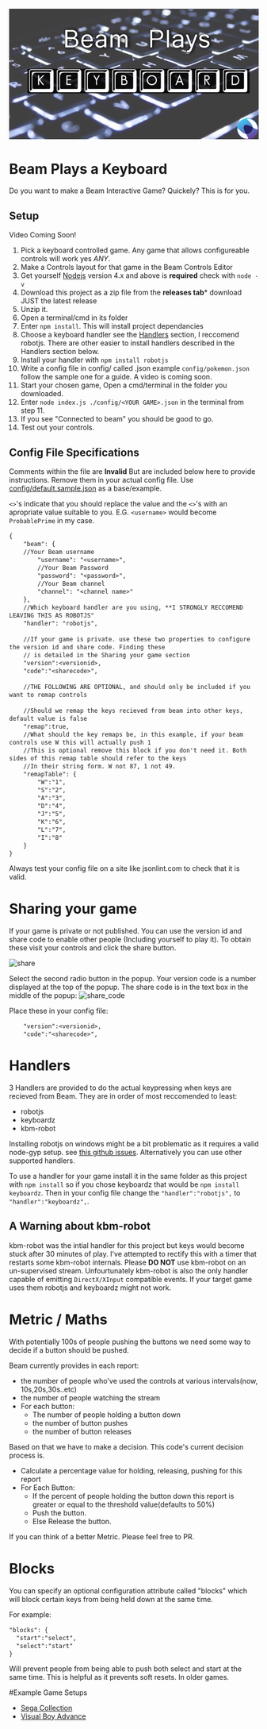 
![logo](img/logo.png)

# Beam Plays a Keyboard

Do you want to make a Beam Interactive Game? Quickely? This is for you.

## Setup
Video Coming Soon!

1. Pick a keyboard controlled game. Any game that allows configureable controls will work yes *ANY*.
2. Make a Controls layout for that game in the Beam Controls Editor
3. Get yourself [Nodejs](http://Nodejs.org) version 4.x and above is **required** check with `node -v`
4. Download this project as a zip file from the **releases tab*** download JUST the latest release
5. Unzip it.
6. Open a terminal/cmd in its folder
7. Enter `npm install`. This will install project dependancies
8. Choose a keyboard handler see the [Handlers](README.md#handlers) section, I reccomend robotjs. There are other easier to install handlers described in the Handlers section below.
9. Install your handler with `npm install robotjs`
10. Write a config file in config/ called <YOUR GAME>.json example `config/pokemon.json` follow the sample one for a guide. A video is coming soon.
11. Start your chosen game, Open a cmd/terminal in the folder you downloaded.
12. Enter `node index.js ./config/<YOUR GAME>.json` in the terminal from step 11.
13. If you see "Connected to beam" you should be good to go.
14. Test out your controls.

## Config File Specifications

Comments within the file are **Invalid** But are included below here to provide instructions.
Remove them in your actual config file. Use [config/default.sample.json](config/default.sample.json) as a base/example.

`<>`'s indicate that you should replace the value and the `<>`'s with an apropriate value suitable to you.
E.G. `<username>` would become `ProbablePrime` in my case.

```
{
    "beam": {
	//Your Beam username
        "username": "<username>",
        //Your Beam Password
        "password": "<password>",
        //Your Beam channel
        "channel": "<channel name>"
    },
    //Which keyboard handler are you using, **I STRONGLY RECCOMEND LEAVING THIS AS ROBOTJS"
    "handler": "robotjs",
    
    //If your game is private. use these two properties to configure the version id and share code. Finding these
    // is detailed in the Sharing your game section
    "version":<versionid>,
    "code":"<sharecode>",
   
    //THE FOLLOWING ARE OPTIONAL, and should only be included if you want to remap controls
    
    //Should we remap the keys recieved from beam into other keys, default value is false
    "remap":true,
    //What should the key remaps be, in this example, if your beam controls use W this will actually push 1
    //This is optional remove this block if you don't need it. Both sides of this remap table should refer to the keys
    //In their string form. W not 87, 1 not 49. 
    "remapTable": {
        "W":"1",
        "S":"2",
        "A":"3",
        "D":"4",
        "J":"5",
        "K":"6",
        "L":"7",
        "I":"8"
    }
}
```

Always test your config file on a site like jsonlint.com to check that it is valid.

# Sharing your game

If your game is private or not published. You can use the version id and share code to enable other people (Including yourself to play it). To obtain these visit your controls and click the share button.

![share](https://raw.githubusercontent.com/ProbablePrime/beam-keyboard/master/img/share.png)

Select the second radio button in the popup. Your version code is a number displayed at the top of the popup. The share code is in the text box in the middle of the popup:
![share_code](https://raw.githubusercontent.com/ProbablePrime/beam-keyboard/master/img/share_code.png)

Place these in your config file:
```
    "version":<versionid>,
    "code":"<sharecode>",
```

# Handlers

3 Handlers are provided to do the actual keypressing when keys are recieved from Beam. They are in order of most reccomended to least:

* robotjs
* keyboardz
* kbm-robot

Installing robotjs on windows might be a bit problematic as it requires a valid node-gyp setup. see [this github issues](https://github.com/nodejs/node-gyp/issues/629). Alternatively you can use other supported handlers.

To use a handler for your game install it in the same folder as this project with `npm install` so if you chose keyboardz that would be `npm install keyboardz`. Then in your config file change the `"handler":"robotjs",` to `"handler":"keyboardz",`.

## A Warning about kbm-robot

kbm-robot was the intial handler for this project but keys would become stuck after 30 minutes of play. I've attempted to rectify this with a timer that restarts some kbm-robot internals. Please **DO NOT** use kbm-robot on an un-supervised stream. Unfourtunately kbm-robot is also the only handler capable of emitting `DirectX/XInput` compatible events. If your target game uses them robotjs and keyboardz might not work. 

# Metric / Maths
With potentially 100s of people pushing the buttons we need some way to decide if a button should be pushed. 

Beam currently provides in each report:
* the number of people who've used the controls at various intervals(now, 10s,20s,30s..etc)
* the number of people watching the stream
* For each button:
   * The number of people holding a button down
   * the number of button pushes
   * the number of button releases

Based on that we have to make a decision. This code's current decision process is.

* Calculate a percentage value for holding, releasing, pushing for this report
* For Each Button:
    * If the percent of people holding the button down this report is greater or equal to the threshold value(defaults to 50%)
    * Push the button.
    * Else Release the button.
   
If you can think of a better Metric. Please feel free to PR.

# Blocks
You can specify an optional configuration attribute called "blocks" which will block certain keys from being held down at the same time.

For example:
```
"blocks": {
  "start":"select",
  "select":"start"
}
```
Will prevent people from being able to push both select and start at the same time. This is helpful as it prevents soft resets.
In older games.

#Example Game Setups
* [Sega Collection](docs/SegaCollection.MD)
* [Visual Boy Advance](docs/VBA.MD)
